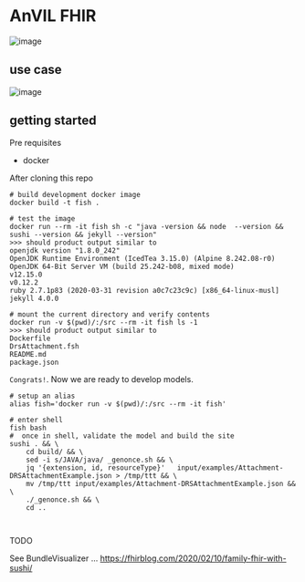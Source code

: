 

# AnVIL FHIR

![image](https://user-images.githubusercontent.com/47808/80027524-c00a0900-8498-11ea-8a30-a5d340995a6c.png)


## use case

![image](https://user-images.githubusercontent.com/47808/80027617-e29c2200-8498-11ea-84a8-91c5b974c53a.png)

## getting started

Pre requisites
* docker

After cloning this repo

```
# build development docker image
docker build -t fish .

# test the image
docker run --rm -it fish sh -c "java -version && node  --version && sushi --version && jekyll --version"
>>> should product output similar to
openjdk version "1.8.0_242"
OpenJDK Runtime Environment (IcedTea 3.15.0) (Alpine 8.242.08-r0)
OpenJDK 64-Bit Server VM (build 25.242-b08, mixed mode)
v12.15.0
v0.12.2
ruby 2.7.1p83 (2020-03-31 revision a0c7c23c9c) [x86_64-linux-musl]
jekyll 4.0.0

# mount the current directory and verify contents
docker run -v $(pwd)/:/src --rm -it fish ls -1
>>> should product output similar to
Dockerfile
DrsAttachment.fsh
README.md
package.json
```

`Congrats!`. Now we are ready to develop models.

```
# setup an alias
alias fish='docker run -v $(pwd)/:/src --rm -it fish'

# enter shell
fish bash
#  once in shell, validate the model and build the site
sushi . && \
    cd build/ && \
    sed -i s/JAVA/java/ _genonce.sh && \
    jq '{extension, id, resourceType}'   input/examples/Attachment-DRSAttachmentExample.json > /tmp/ttt && \
    mv /tmp/ttt input/examples/Attachment-DRSAttachmentExample.json && \
    ./_genonce.sh && \
    cd ..



```


TODO

See  BundleVisualizer  ... https://fhirblog.com/2020/02/10/family-fhir-with-sushi/



